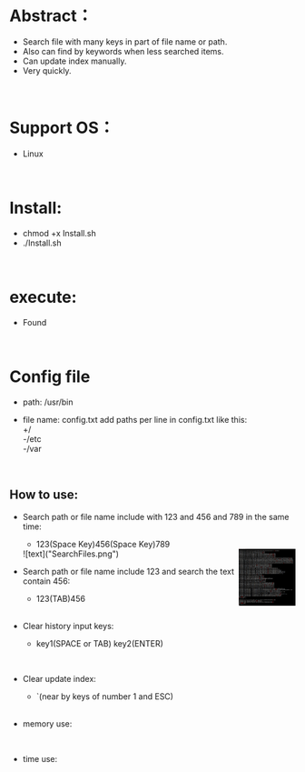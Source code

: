 # Abstract：
* Search file with many keys in part of file name or path.
* Also can find by keywords when less searched items.
* Can update index manually.
* Very quickly.
<br />


# Support OS：
* Linux
<br />

#  Install:
* chmod +x Install.sh
* ./Install.sh

<br />

# execute: 
* Found

<br />

# Config file
* path:
/usr/bin

* file name: config.txt
add paths per line in config.txt like this:
<br/>+/
<br/>-/etc
<br/>-/var


<br />

## How to use:
* Search path or file name include with 123 and 456 and 789 in the same time:
    *  123(Space Key)456(Space Key)789
    <img src="SearchFiles.png" width = "100" height = "100" div align=right />
    ![text]("SearchFiles.png")
    
     <br/> 
* Search path or file name include 123 and search the text contain 456:
    *  123(TAB)456
    
     <br /> 
    
* Clear history input keys:
    *  key1(SPACE or TAB) key2(ENTER)
    
       <br /> 
* Clear update index:
    *  `(near by keys of number 1 and ESC)
    
    <br/>  

* memory use:
    
     <br /> 

* time use:

     <br /> 
